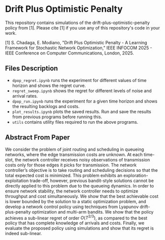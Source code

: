 # Drift Plus Optimistic Penalty

This repository contains simulations of the drift-plus-optimistic-penalty policy from [1]. Please cite [1] if you use any of this repository's code in your work.

[1] S. Chadaga, E. Modiano, "Drift Plus Optimistic Penalty - A Learning Framework for Stochastic Network Optimization," IEEE INFOCOM 2025 - IEEE Conference on Computer Communications, London, 2025.

## Files Description
- `dpop_regret.ipynb` runs the experiment for different values of time horizon and shows the regret curve.
- `regret_sweep.ipynb` shows the regret for different levels of noise and arrival rates.
- `dpop_run.ipynb` runs the experiment for a given time horizon and shows the resulting backlogs and costs.
- `plot_results.ipynb` plots the saved results. Run and save the results from previous programs before running this.
- `utils` contains utility files required to run the above programs.

## Abstract From Paper
We consider the problem of joint routing and scheduling in queueing networks, where the edge transmission costs are unknown. At each time-slot, the network controller receives noisy observations of transmission costs only for those edges it picks for transmission. The network controller’s objective is to take routing and scheduling decisions so that the total expected cost is minimized. This problem exhibits an exploration-exploitation trade-off, however, previous bandit-style solutions cannot be directly applied to this problem due to the queueing dynamics. In order to ensure network stability, the network controller needs to optimize throughput and cost simultaneously. We show that the best achievable cost is lower bounded by the solution to a static optimization problem, and develop a network control policy using techniques from Lyapunov drift-plus-penalty optimization and multi-arm bandits. We show that the policy achieves a sub-linear regret of order $O(T^{2/3})$, as compared to the best policy that has complete knowledge of arrivals and costs. Finally, we evaluate the proposed policy using simulations and show that its regret is indeed sub-linear.
